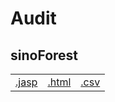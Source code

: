 #  Audit 



## sinoForest 
|  |  |  |
|---|---|---|
|[.jasp](https://github.com/jasp-stats/jasp-data-library/raw/main/sinoForest/sinoForest.jasp) | [.html](https://htmlpreview.github.io/?https://github.com/jasp-stats/jasp-data-library/blob/main/sinoForest/sinoForest.html) | [.csv](https://raw.githubusercontent.com/jasp-stats/jasp-data-library/main/sinoForest/sinoForest.csv)|